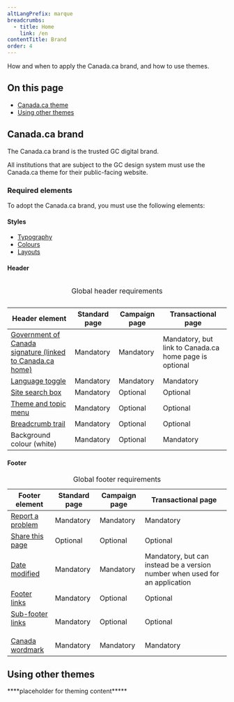 ```yaml
---
altLangPrefix: marque
breadcrumbs:
  - title: Home
    link: /en
contentTitle: Brand
order: 4
---
```

<p>How and when to apply the Canada.ca brand, and how to use themes.</p>

<h2>On this page</h2>
<ul>
 <li><a href="#canada">Canada.ca theme</a></li>
 <li><a href="#themes">Using other themes</a></li>
</ul>
<h2 id="canada">Canada.ca brand</h2>
<p>The Canada.ca brand is the trusted GC digital brand.</p>
<p>All institutions that are subject to the GC design system must use the Canada.ca theme for their public-facing website.</p>
<h3>Required elements</h3>
<p>To adopt the Canada.ca brand, you must use the following elements: </p>

<h4>Styles</h4>
<ul>
<li><a href="https://design.canada.ca/styles/typography.html">Typography</a></li>
<li><a href="https://design.canada.ca/styles/colours.html">Colours</a></li>
<li><a href="https://design.canada.ca/styles/layouts.html">Layouts</a></li>
</ul>
<h4>Header</h4>
<table class="table table-bordered table-condensed">

<caption>

Global header requirements

</caption>

<thead>

  <tr class="active">
    <th scope="col">Header element</th>
    <th scope="col">Standard page</th>
    <th scope="col">Campaign page</th>
    <th scope="col">Transactional page</th>
  </tr>
</thead>
<tbody>
  <tr>
    <td><a href="https://design.canada.ca/common-design-patterns/signature.html">Government of Canada signature (linked to Canada.ca home)</a></td>
    <td>Mandatory</td>
    <td>Mandatory</td>
    <td>Mandatory, but link to Canada.ca home page is optional</td>
  </tr>
  <tr>
    <td><a href="https://design.canada.ca/common-design-patterns/language-toggle.html">Language toggle</a></td>
    <td>Mandatory</td>
    <td>Mandatory</td>
    <td>Mandatory</td>
  </tr>
  <tr>
    <td><a href="https://design.canada.ca/common-design-patterns/search-box.html">Site search box</a></td>
    <td>Mandatory</td>
    <td>Optional</td>
    <td>Optional</td>
  </tr>
  <tr>
    <td><a href="https://design.canada.ca/common-design-patterns/site-menu.html">Theme and topic menu</a></td>
    <td>Mandatory</td>
    <td>Optional</td>
    <td>Optional</td>
  </tr>
    <tr><td><a href="https://design.canada.ca/common-design-patterns/breadcrumb-trail.html">Breadcrumb trail</a></td>
    <td>Mandatory</td>
    <td>Optional</td>
    <td>Optional</td>
  </tr>
  <tr>
    <td>Background colour (white)</td>
    <td>Mandatory</td>
    <td>Optional</td>
    <td>Mandatory</td>
  </tr>
</tbody></table>

<h4>Footer</h4>
<table class="table table-bordered table-condensed">
<caption>Global footer requirements</caption>
<thead>
  <tr class="active">
    <th scope="col">Footer element</th>
    <th scope="col">Standard page</th>
    <th scope="col">Campaign page</th>
    <th scope="col">Transactional page</th>
  </tr>
</thead>
<tbody>
  <tr>
    <td><a href="https://design.canada.ca/common-design-patterns/report-problem.html">Report a problem</a></td>
    <td>Mandatory</td>
    <td>Mandatory</td>
    <td>Mandatory</td>
  </tr>
  <tr>
    <td><a href="https://design.canada.ca/common-design-patterns/share-page.html">Share this page</a></td>
    <td>Optional</td>
    <td>Optional</td>
    <td>Optional</td>
  </tr>
  <tr>
    <td><a href="https://design.canada.ca/common-design-patterns/date-modified.html">Date modified</a></td>
    <td>Mandatory</td>
    <td>Mandatory</td>
    <td>Mandatory, but can instead be a version number when used for an application</td>
  </tr>
  <tr>
    <td><a href="https://design.canada.ca/common-design-patterns/site-footer.html">Footer links</a></td>
    <td>Mandatory</td>
    <td>Optional</td>
    <td>Optional</td>
  </tr>
  <tr>
    <td><a href="https://design.canada.ca/common-design-patterns/site-footer.html#structure">Sub-footer links<p></p></a></td>
    <td>Mandatory</td>
    <td>Optional</td>
    <td>Optional</td>
  </tr>
  <tr>
    <td><a href="https://design.canada.ca/common-design-patterns/site-footer.html#other">Canada wordmark</a></td>
    <td>Mandatory</td>
    <td>Mandatory</td>
    <td>Mandatory</td>
  </tr>
</tbody></table>

<h2 id="themes">Using other themes</h2>
<p>****placeholder for theming content*****</p>
